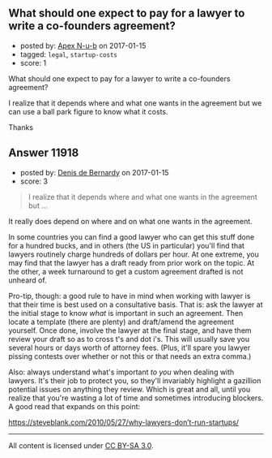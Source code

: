 ## What should one expect to pay for a lawyer to write a co-founders agreement?

- posted by: [Apex N-u-b](https://stackexchange.com/users/7796589/apex-n-u-b) on 2017-01-15
- tagged: `legal`, `startup-costs`
- score: 1

What should one expect to pay for a lawyer to write a co-founders agreement?

I realize that it depends where and what one wants in the agreement but we can use a ball park figure to know what it costs.

Thanks


## Answer 11918

- posted by: [Denis de Bernardy](https://stackexchange.com/users/182468/denis-de-bernardy) on 2017-01-15
- score: 3

> I realize that it depends where and what one wants in the agreement but ...

It really does depend on where and on what one wants in the agreement.

In some countries you can find a good lawyer who can get this stuff done for a hundred bucks, and in others (the US in particular) you'll find that lawyers routinely charge hundreds of dollars per hour. At one extreme, you may find that the lawyer has a draft ready from prior work on the topic. At the other, a week turnaround to get a custom agreement drafted is not unheard of.

Pro-tip, though: a good rule to have in mind when working with lawyer is that their time is best used on a consultative basis. That is: ask the lawyer at the initial stage to know _what_ is important in such an agreement. Then locate a template (there are plenty) and draft/amend the agreement yourself. Once done, involve the lawyer at the final stage, and have them review your draft so as to cross t's and dot i's. This will usually save you several hours or days worth of attorney fees. (Plus, it'll spare you lawyer pissing contests over whether or not this or that needs an extra comma.)

Also: always understand what's important _to you_ when dealing with lawyers. It's their job to protect you, so they'll invariably highlight a gazillion potential issues on anything they review. Which is great and all, until you realize that you're wasting a lot of time and sometimes introducing blockers. A good read that expands on this point:

<https://steveblank.com/2010/05/27/why-lawyers-don’t-run-startups/>



---

All content is licensed under [CC BY-SA 3.0](https://creativecommons.org/licenses/by-sa/3.0/).
